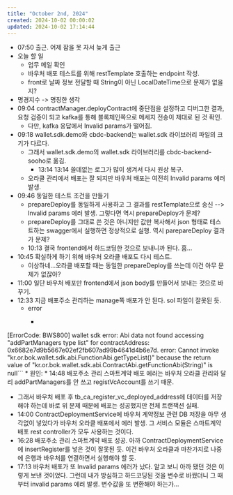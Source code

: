 ```yaml
---
title: "October 2nd, 2024"
created: 2024-10-02 00:00:02
updated: 2024-10-02 17:14:44
---
```

  * 07:50 출근. 어제 잠을 못 자서 늦게 출근
  * 오늘 할 일
    * 업무 메일 확인
    * 바우처 배포 테스트를 위해 restTemplate 호출하는 endpoint 작성.
    * front로 날짜 정보 전달할 때 String이 아닌 LocalDateTime으로 문제가 없을지?
  * 명경지수 -> 명징한 생각
  * 09:04 contractManager.deployContract에 중단점을 설정하고 디버그한 결과, 요청 검증이 되고 kafka를 통해 블록체인쪽으로 메세지 전송이 제대로 된 것 확인.
    * 다만, kafka 응답에서 Invalid params가 떨어짐.
  * 09:18 wallet.sdk.demo와 cbdc-backend는 wallet.sdk 라이브러리 파일의 크기가 다르다.
    * 그래서 wallet.sdk.demo의 wallet.sdk 라이브러리를 cbdc-backend-sooho로 옮김.
      * 13:14 13:14 쓸데없는 로그가 많이 생겨서 다시 원상 복구.
    * 오라클 관리에서 배포는 잘 되지만 바우처 배포는 여전히 Invalid params 에러 발생.
  * 09:46 동일한 테스트 조건을 만들기
    * prepareDeploy를 동일하게 사용하고 그 결과를 restTemplate으로 송신 --> Invalid params 에러 발생. 그렇다면 역시 prepareDeploy가 문제?
    * prepareDeploy를 그대로 쓴 것은 아니지만 값만 복사해서 json 형태로 테스트하는 swagger에서 실행하면 정상적으로 실행. 역시 parepareDeploy 결과가 문제?
    * 10:13 결국 frontend에서 하드코딩한 것으로 보내니까 된다. 흠...
  * 10:45 확실하게 하기 위해 바우처 오라클 배포도 다시 테스트.
    * 이상하네...오라클 배포할 때는 동일한 prepareDeploy를 쓰는데 이건 아무 문제가 없잖아?
  * 11:00 일단 바우처 배포만 frontend에서 json body를 만들어서 보내는 것으로 바꾸기.
  * 12:33 지금 배포주소 관리하는 manage쪽 배포가 안 된다. sol 파일이 잘못된 듯.
    * error
      * ```plain text
 [ErrorCode: BWS800] wallet sdk error: Abi data not found accessing "addPartManagers type list" for contractAddress: 0x6682e7d9b5667e02ef2fb607ad99b4641d4b6e7d. error: Cannot invoke "kr.or.bok.wallet.sdk.abi.FunctionAbi.getTypeList()" because the return value of "kr.or.bok.wallet.sdk.abi.ContractAbi.getFunctionAbi(String)" is null```
    * 원인:
      * 14:48 배포주소 관리 스마트계약 배포 에러는 바우처 오라클 관리와 달리 addPartManagers를 안 쓰고 registVcAccount를 쓰기 때문.
  * 그래서 바우처 배포 후 tb_ca_register_vc_deployed_address에 데이터를 저장해야 하는데 바로 위 문제 때문에 배포는 성공했지만 전체 트랜잭션 실패.
  * 14:00 ContractDeploymentService에 바우처 계약정보 관련 DB 저장을 아무 생각없이 넣었다가 바우처 오라클 배포에서 에러 발생. 그 서비스 모듈은 스마트계약 배포 rest controller가 모두 사용하는 것이다.
  * 16:28 배포주소 관리 스마트계약 배포 성공. 아까 ContractDeploymentService에 insertRegister를 넣은 것이 잘못된 듯. 이건 바우처 오라클과 마찬가지로 나중에 은행과 바우처를 연결하면서 실행해야 할 듯.
  * 17:13 바우처 배포가 또 Invalid params 에러가 났다. 알고 보니 아까 됐던 것은 이렇게 보낸 것이었다. 그런데 내가 방심하고 하드코딩된 것을 변수로 바꿨더니 그 때부터 invalid params 에러 발생. 변수값을 또 변환해야 하는가...
